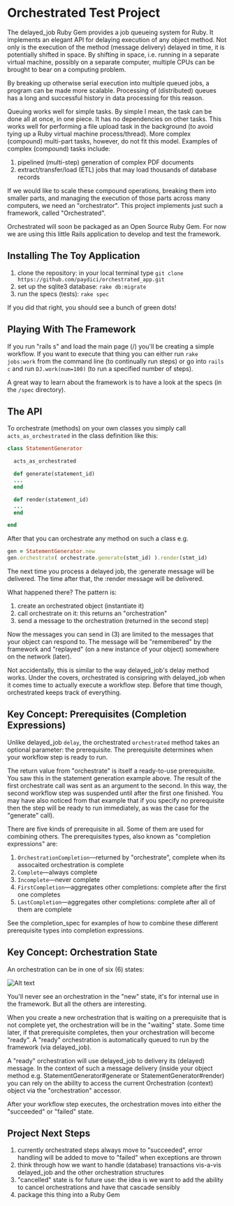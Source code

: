 Orchestrated Test Project
=========================

The delayed_job Ruby Gem provides a job queueing system for Ruby. It implements an elegant API for delaying execution of any object method. Not only is the execution of the method (message delivery) delayed in time, it is potentially shifted in space. By shifting in space, i.e. running in a separate virtual machine, possibly on a separate computer, multiple CPUs can be brought to bear on a computing problem.

By breaking up otherwise serial execution into multiple queued jobs, a program can be made more scalable. Processing of (distributed) queues has a long and successful history in data processing for this reason.

Queuing works well for simple tasks. By simple I mean, the task can be done all at once, in one piece. It has no dependencies on other tasks. This works well for performing a file upload task in the background (to avoid tying up a Ruby virtual machine process/thread). More complex (compound) multi-part tasks, however, do not fit this model. Examples of complex (compound) tasks include:

1. pipelined (multi-step) generation of complex PDF documents
2. extract/transfer/load (ETL) jobs that may load thousands of database records

If we would like to scale these compound operations, breaking them into smaller parts, and managing the execution of those parts across many computers, we need an "orchestrator". This project implements just such a framework, called "Orchestrated".

Orchestrated will soon be packaged as an Open Source Ruby Gem. For now we are using this little Rails application to develop and test the framework.

Installing The Toy Application
------------------------------

1. clone the repository: in your local terminal type
    ```git clone https://github.com/paydici/orchestrated_app.git```
2. set up the sqlite3 database:
    ```rake db:migrate```
3. run the specs (tests):
    ```rake spec```

If you did that right, you should see a bunch of green dots!

Playing With The Framework
--------------------------

If you run "rails s" and load the main page (/) you'll be creating a simple workflow. If you want to execute that thing you can either run ```rake jobs:work``` from the command line (to continually run steps) or go into ```rails c``` and run ```DJ.work(num=100)``` (to run a specified number of steps).

A great way to learn about the framework is to have a look at the specs (in the ```/spec``` directory).

The API
-------

To orchestrate (methods) on your own classes you simply call ```acts_as_orchestrated``` in the class definition like this:

```ruby
class StatementGenerator

  acts_as_orchestrated

  def generate(statement_id)
  ...
  end

  def render(statement_id)
  ...
  end

end
```

After that you can orchestrate any method on such a class e.g.

```ruby
gen = StatementGenerator.new
gen.orchestrate( orchestrate.generate(stmt_id) ).render(stmt_id)
```

The next time you process a delayed job, the :generate message will be delivered. The time after that, the :render message will be delivered.

What happened there? The pattern is:

1. create an orchestrated object (instantiate it)
2. call orchestrate on it: this returns an "orchestration"
3. send a message to the orchestration (returned in the second step)

Now the messages you can send in (3) are limited to the messages that your object can respond to. The message will be "remembered" by the framework and "replayed" (on a new instance of your object) somewhere on the network (later).

Not accidentally, this is similar to the way delayed_job's delay method works. Under the covers, orchestrated is consipring with delayed_job when it comes time to actually execute a workflow step. Before that time though, orchestrated keeps track of everything.

Key Concept: Prerequisites (Completion Expressions)
---------------------------------------------------

Unlike delayed_job ```delay```, the orchestrated ```orchestrated``` method takes an optional parameter: the prerequisite. The prerequisite determines when your workflow step is ready to run.

The return value from "orchestrate" is itself a ready-to-use prerequisite. You saw this in the statement generation example above. The result of the first orchestrate call was sent as an argument to the second. In this way, the second workflow step was suspended until after the first one finished. You may have also noticed from that example that if you specify no prerequisite then the step will be ready to run immediately, as was the case for the "generate" call).

There are five kinds of prerequisite in all. Some of them are used for combining others. The prerequisites types, also known as "completion expressions" are:

1. ```OrchestrationCompletion```—returned by "orchestrate", complete when its assocaited orchestration is complete
2. ```Complete```—always complete
3. ```Incomplete```—never complete
4. ```FirstCompletion```—aggregates other completions: complete after the first one completes
5. ```LastCompletion```—aggregates other completions: complete after all of them are complete

See the completion_spec for examples of how to combine these different prerequisite types into completion expressions.

Key Concept: Orchestration State
--------------------------------

An orchestration can be in one of six (6) states:

![Alt text](https://github.com/paydici/orchestrated_app/raw/master/Orchestrated::Orchestration_state.png 'Orchestration States')

You'll never see an orchestration in the "new" state, it's for internal use in the framework. But all the others are interesting.

When you create a new orchestration that is waiting on a prerequisite that is not complete yet, the orchestration will be in the "waiting" state. Some time later, if that prerequisite completes, then your orchestration will become "ready". A "ready" orchestration is automatically queued to run by the framework (via delayed_job).

A "ready" orchestration will use delayed_job to delivery its (delayed) message. In the context of such a message delivery (inside your object method e.g. StatementGenerator#generate or StatementGenerator#render) you can rely on the ability to access the current Orchestration (context) object via the "orchestration" accessor.

After your workflow step executes, the orchestration moves into either the "succeeded" or "failed" state.

Project Next Steps
------------------

1. currently orchestrated steps always move to "succeeded", error handling will be added to move to "failed" when exceptions are thrown
2. think through how we want to handle (database) transactions vis-a-vis delayed_job and the other orchestration structures
3. "cancelled" state is for future use: the idea is we want to add the ability to cancel orchestrations and have that cascade sensibly
4. package this thing into a Ruby Gem
